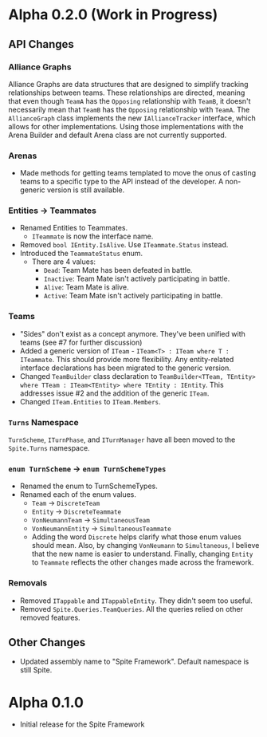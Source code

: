 # Alpha 0.2.0 (Work in Progress)
## API Changes

### Alliance Graphs
Alliance Graphs are data structures that are designed to simplify tracking
relationships between teams. These relationships are directed, meaning that
even though `TeamA` has the `Opposing` relationship with `TeamB`, it doesn't
necessarily mean that `TeamB` has the `Opposing` relationship with `TeamA`.
The `AllianceGraph` class implements the new `IAllianceTracker` interface,
which allows for other implementations. Using those implementations with the
Arena Builder and default Arena class are not currently supported.

### Arenas
 - Made methods for getting teams templated to move the onus of casting teams to a specific type to the API instead of the developer. A non-generic version is still available.

### Entities -> Teammates
- Renamed Entities to Teammates.
  - `ITeammate` is now the interface name.
- Removed `bool IEntity.IsAlive`. Use `ITeammate.Status` instead.
- Introduced the `TeammateStatus` enum.
  - There are 4 values:
    - `Dead`: Team Mate has been defeated in battle.
    - `Inactive`: Team Mate isn't actively participating in battle.
    - `Alive`: Team Mate is alive. 
    - `Active`: Team Mate isn't actively participating in battle.

### Teams
- "Sides" don't exist as a concept anymore. They've been unified with teams (see #7 for further discussion)
- Added a generic version of `ITeam` - `ITeam<T> : ITeam where T : ITeammate`. This should provide more flexibility. Any entity-related interface declarations has been migrated to the generic version.
- Changed `TeamBuilder` class declaration to `TeamBuilder<TTeam, TEntity> where TTeam : ITeam<TEntity> where TEntity : IEntity`. This addresses issue #2 and the addition of the generic `ITeam`.
- Changed `ITeam.Entities` to `ITeam.Members`.

### `Turns` Namespace
`TurnScheme`, `ITurnPhase`, and `ITurnManager` have all been moved to the `Spite.Turns` namespace.

### `enum TurnScheme` -> `enum TurnSchemeTypes`
- Renamed the enum to TurnSchemeTypes.
- Renamed each of the enum values.
  - `Team` -> `DiscreteTeam`
  - `Entity` -> `DiscreteTeammate`
  - `VonNeumannTeam` -> `SimultaneousTeam`
  - `VonNeumannEntity` -> `SimultaneousTeammate`
  - Adding the word `Discrete` helps clarify what those enum values should mean.
    Also, by changing `VonNeumann` to `Simultaneous`, I believe that the new name
    is easier to understand. Finally, changing `Entity` to `Teammate` reflects
    the other changes made across the framework.

### Removals
- Removed `ITappable` and `ITappableEntity`. They didn't seem too useful.
- Removed `Spite.Queries.TeamQueries`. All the queries relied on other removed 
  features.

## Other Changes
- Updated assembly name to "Spite Framework". Default namespace is still Spite.

# Alpha 0.1.0
- Initial release for the Spite Framework

